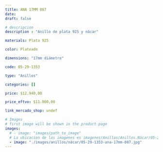 ```yaml
---
title: ANA 17MM 087
date: 
draft: false

# descripcion
description : "Anillo de plata 925 y nácar"

materials: Plata 925

color: Plateado

dimensions: "17mm diámetro"

code: 05-29-1353

type: "Anillos"

categories: []

price: $12.940,00

price_eftvo: $11.000,00

link_mercado_shop: undef

# Images
# first image will be shown in the product page
images:
  # - image: "images/path_to_image"
  # La ubicacion de las imagenes es imagenes/Anillos/Anillos.Nácar/05-29-1353-ana-17mm-087
  - image: "./images/anillos/nácar/05-29-1353-ana-17mm-087.jpg"
---
```

